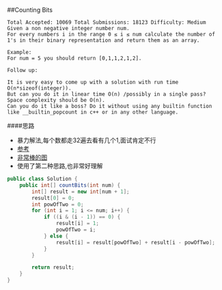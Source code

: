 ##Counting Bits

	Total Accepted: 10069 Total Submissions: 18123 Difficulty: Medium
	Given a non negative integer number num.
	For every numbers i in the range 0 ≤ i ≤ num calculate the number of 1's in their binary representation and return them as an array.

	Example:
	For num = 5 you should return [0,1,1,2,1,2].

	Follow up:

	It is very easy to come up with a solution with run time O(n*sizeof(integer)).
	But can you do it in linear time O(n) /possibly in a single pass?
	Space complexity should be O(n).
	Can you do it like a boss? Do it without using any builtin function like __builtin_popcount in c++ or in any other language.

####思路
- 暴力解法,每个数都走32遍去看有几个1,面试肯定不行
- [参考](http://articles.leetcode.com/number-of-1-bits/)
- [非常棒的图](http://www.programcreek.com/2015/03/leetcode-counting-bits-java/)
- 使用了第二种思路,也非常好理解

```java
public class Solution {
    public int[] countBits(int num) {
        int[] result = new int[num + 1];
        result[0] = 0;
        int powOfTwo = 0;
        for (int i = 1; i <= num; i++) {
            if ((i & (i - 1)) == 0) {
                result[i] = 1;
                powOfTwo = i;
            } else {
                result[i] = result[powOfTwo] + result[i - powOfTwo];
            }
        }

        return result;
    }
}
```
